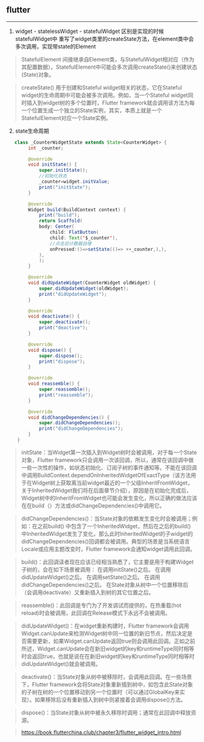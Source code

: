 ## flutter
***
1. widget - statelessWidget - statefulWidget 区别是实现的时候statefulWidget中 重写了widget类里的createState方法，在element类中会多次调用，实现带state的Element


> StatefulElement 间接继承自Element类，与StatefulWidget相对应（作为其配置数据）。StatefulElement中可能会多次调用createState()来创建状态(State)对象。

> createState() 用于创建和Stateful widget相关的状态，它在Stateful widget的生命周期中可能会被多次调用。例如，当一个Stateful widget同时插入到widget树的多个位置时，Flutter framework就会调用该方法为每一个位置生成一个独立的State实例，其实，本质上就是一个StatefulElement对应一个State实例。

2. state生命周期
   
``` java
   class _CounterWidgetState extends State<CounterWidget> {  
        int _counter;

        @override
        void initState() {
            super.initState();
            //初始化状态  
            _counter=widget.initValue;
            print("initState");
        }

        @override
        Widget build(BuildContext context) {
            print("build");
            return Scaffold(
            body: Center(
                child: FlatButton(
                child: Text('$_counter'),
                //点击后计数器自增
                onPressed:()=>setState(()=> ++_counter,),),
            ),
            );
        }

        @override
        void didUpdateWidget(CounterWidget oldWidget) {
            super.didUpdateWidget(oldWidget);
            print("didUpdateWidget");
        }

        @override
        void deactivate() {
            super.deactivate();
            print("deactive");
        }

        @override
        void dispose() {
            super.dispose();
            print("dispose");
        }

        @override
        void reassemble() {
            super.reassemble();
            print("reassemble");
        }

        @override
        void didChangeDependencies() {
            super.didChangeDependencies();
            print("didChangeDependencies");
        }
    }
```

> initState：当Widget第一次插入到Widget树时会被调用，对于每一个State对象，Flutter framework只会调用一次该回调，所以，通常在该回调中做一些一次性的操作，如状态初始化、订阅子树的事件通知等。不能在该回调中调用BuildContext.dependOnInheritedWidgetOfExactType（该方法用于在Widget树上获取离当前widget最近的一个父级InheritFromWidget，关于InheritedWidget我们将在后面章节介绍），原因是在初始化完成后，Widget树中的InheritFromWidget也可能会发生变化，所以正确的做法应该在在build（）方法或didChangeDependencies()中调用它。

> didChangeDependencies()：当State对象的依赖发生变化时会被调用；例如：在之前build() 中包含了一个InheritedWidget，然后在之后的build() 中InheritedWidget发生了变化，那么此时InheritedWidget的子widget的didChangeDependencies()回调都会被调用。典型的场景是当系统语言Locale或应用主题改变时，Flutter framework会通知widget调用此回调。

> build()：此回调读者现在应该已经相当熟悉了，它主要是用于构建Widget子树的，会在如下场景被调用：
在调用initState()之后。
在调用didUpdateWidget()之后。
在调用setState()之后。
在调用didChangeDependencies()之后。
在State对象从树中一个位置移除后（会调用deactivate）又重新插入到树的其它位置之后。

> reassemble()：此回调是专门为了开发调试而提供的，在热重载(hot reload)时会被调用，此回调在Release模式下永远不会被调用。

> didUpdateWidget()：在widget重新构建时，Flutter framework会调用Widget.canUpdate来检测Widget树中同一位置的新旧节点，然后决定是否需要更新，如果Widget.canUpdate返回true则会调用此回调。正如之前所述，Widget.canUpdate会在新旧widget的key和runtimeType同时相等时会返回true，也就是说在在新旧widget的key和runtimeType同时相等时didUpdateWidget()就会被调用。

> deactivate()：当State对象从树中被移除时，会调用此回调。在一些场景下，Flutter framework会将State对象重新插到树中，如包含此State对象的子树在树的一个位置移动到另一个位置时（可以通过GlobalKey来实现）。如果移除后没有重新插入到树中则紧接着会调用dispose()方法。

> dispose()：当State对象从树中被永久移除时调用；通常在此回调中释放资源。

> https://book.flutterchina.club/chapter3/flutter_widget_intro.html

